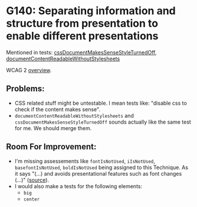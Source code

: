 
# G140: Separating information and structure from presentation to enable different presentations

Mentioned in tests: [cssDocumentMakesSenseStyleTurnedOff](https://github.com/quailjs/quail/blob/2.2.15/src/js/custom/cssDocumentMakesSenseStyleTurnedOff.js), [documentContentReadableWithoutStylesheets](https://github.com/quailjs/quail/blob/2.2.15/src/js/custom/documentContentReadableWithoutStylesheets.js)

WCAG 2 [overview](http://www.w3.org/TR/2015/NOTE-WCAG20-TECHS-20150226/G140).

## Problems:

* CSS related stuff might be untestable. I mean tests like: &quot;disable css to check if the content makes sense&quot;.
* `documentContentReadableWithoutStylesheets` and `cssDocumentMakesSenseStyleTurnedOff` sounds actually like the same test for me. We should merge them.

## Room For Improvement:

* I'm missing assessements like `fontIsNotUsed`, `iIsNotUsed`, `basefontIsNotUsed`, `boldIsNotUsed` being assigned to this Technique. As it says &quot;(...) and avoids presentational features such as font changes (...)&quot; ([source](http://www.w3.org/TR/2015/NOTE-WCAG20-TECHS-20150226/G140)).
* I would also make a tests for the following elements:
	* `big`
	* `center`
